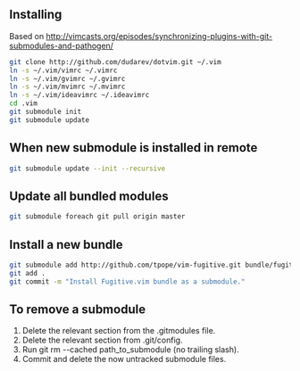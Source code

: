 ## Installing

Based on
http://vimcasts.org/episodes/synchronizing-plugins-with-git-submodules-and-pathogen/

```bash
git clone http://github.com/dudarev/dotvim.git ~/.vim
ln -s ~/.vim/vimrc ~/.vimrc
ln -s ~/.vim/gvimrc ~/.gvimrc
ln -s ~/.vim/mvimrc ~/.mvimrc
ln -s ~/.vim/ideavimrc ~/.ideavimrc
cd .vim
git submodule init
git submodule update
```

## When new submodule is installed in remote

```bash
git submodule update --init --recursive
```


## Update all bundled modules

```bash
git submodule foreach git pull origin master
```


## Install a new bundle

```bash
git submodule add http://github.com/tpope/vim-fugitive.git bundle/fugitive
git add .
git commit -m "Install Fugitive.vim bundle as a submodule."
```


## To remove a submodule

1. Delete the relevant section from the .gitmodules file.
2. Delete the relevant section from .git/config.
3. Run git rm --cached path_to_submodule (no trailing slash).
4. Commit and delete the now untracked submodule files.
